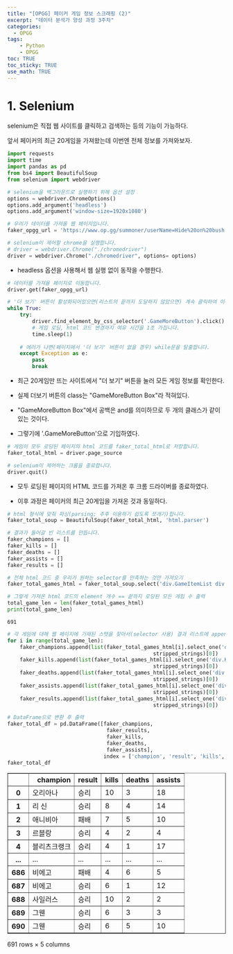 ```yaml
---
title: "[OPGG] 페이커 게임 정보 스크래핑 (2)"
excerpt: "데이터 분석가 양성 과정 3주차"
categories: 
  - OPGG
tags: 
    - Python
    - OPGG
toc: TRUE
toc_sticky: TRUE
use_math: TRUE
---
```


# 1. Selenium

selenium은 직접 웹 사이트를 클릭하고 검색하는 등의 기능이 가능하다.

앞서 페이커의 최근 20게임을 가져왔는데 이번엔 전체 정보를 가져와보자.


```python
import requests
import time
import pandas as pd
from bs4 import BeautifulSoup
from selenium import webdriver
```


```python
# selenium을 백그라운드로 실행하기 위해 옵션 설정
options = webdriver.ChromeOptions()
options.add_argument('headless')
options.add_argument('window-size=1920x1080')
```


```python
# 우리가 데이터를 가져올 웹 페이지입니다.
faker_opgg_url = 'https://www.op.gg/summoner/userName=Hide%20on%20bush'

# selenium이 제어할 chrome을 실행합니다.
# driver = webdriver.Chrome("./chromedriver")
driver = webdriver.Chrome("./chromedriver", options= options)
```

- headless 옵션을 사용해서 웹 실행 없이 동작을 수행한다.


```python
# 데이터를 가져올 페이지로 이동합니다.
driver.get(faker_opgg_url)
```


```python
# '더 보기' 버튼이 활성화되어있으면(리스트의 끝까지 도달하지 않았으면) 계속 클릭하여 이전 게임을 모두 로딩합니다.
while True:
    try:
        driver.find_element_by_css_selector('.GameMoreButton').click()
        # 게임 로딩, html 코드 변경까지 여유 시간을 1초 가집니다.
        time.sleep(1)
        
    # 에러가 나면(페이지에서 '더 보기' 버튼이 없을 경우) while문을 탈출합니다.
    except Exception as e:
        pass
        break
```

- 최근 20게임만 뜨는 사이트에서 "더 보기" 버튼을 눌러 모든 게임 정보를 확인한다.


- 실제 더보기 버튼의 class는 "GameMoreButton Box"라 적혀있다.


- "GameMoreButton Box"에서 공백은 and를 의미하므로 두 개의 클래스가 같이 있는 것이다. 


- 그렇기에 '.GameMoreButton'으로 기입하였다.


```python
# 게임이 모두 로딩된 페이지의 html 코드를 faker_total_html로 저장합니다.
faker_total_html = driver.page_source

# selenium이 제어하는 크롬을 종료합니다.
driver.quit()
```

- 모두 로딩된 페이지의 HTML 코드를 가져온 후 크롬 드라이버를 종료하였다.


- 이후 과정은 페이커의 최근 20게임을 가져온 것과 동일하다.


```python
# html 형식에 맞춰 파싱(parsing; 추후 이용하기 쉽도록 쪼개기)합니다.
faker_total_soup = BeautifulSoup(faker_total_html, 'html.parser')
```


```python
# 결과가 들어갈 빈 리스트를 만듭니다.
faker_champions = []
faker_kills = []
faker_deaths = []
faker_assists = []
faker_results = []
```


```python
# 전체 html 코드 중 우리가 원하는 selector를 만족하는 것만 가져오기
faker_total_games_html = faker_total_soup.select('div.GameItemList div.GameItemWrap')

# 그렇게 가져온 html 코드의 element 개수 == 끝까지 로딩된 모든 게임 수 출력
total_game_len = len(faker_total_games_html)
print(total_game_len)
```

    691
    


```python
# 각 게임에 대해 웹 페이지에 기재된 스탯을 찾아서(selector 사용) 결과 리스트에 append하기
for i in range(total_game_len):
    faker_champions.append(list(faker_total_games_html[i].select_one('div.ChampionName').
                                               stripped_strings)[0])
    faker_kills.append(list(faker_total_games_html[i].select_one('div.KDA div.KDA span.Kill').
                                               stripped_strings)[0])
    faker_deaths.append(list(faker_total_games_html[i].select_one('div.KDA div.KDA span.Death').
                                               stripped_strings)[0])
    faker_assists.append(list(faker_total_games_html[i].select_one('div.KDA div.KDA span.Assist').
                                               stripped_strings)[0])
    faker_results.append(list(faker_total_games_html[i].select_one('div.GameStats div.GameResult').
                                               stripped_strings)[0])
```


```python
# DataFrame으로 변환 후 출력
faker_total_df = pd.DataFrame([faker_champions,
                                faker_results,
                                faker_kills,
                                faker_deaths,
                                faker_assists],
                               index = ['champion', 'result', 'kills', 'deaths', 'assists']).T
faker_total_df
```




<div>
<style scoped>
    .dataframe tbody tr th:only-of-type {
        vertical-align: middle;
    }

    .dataframe tbody tr th {
        vertical-align: top;
    }

    .dataframe thead th {
        text-align: right;
    }
</style>
<table border="1" class="dataframe">
  <thead>
    <tr style="text-align: right;">
      <th></th>
      <th>champion</th>
      <th>result</th>
      <th>kills</th>
      <th>deaths</th>
      <th>assists</th>
    </tr>
  </thead>
  <tbody>
    <tr>
      <th>0</th>
      <td>오리아나</td>
      <td>승리</td>
      <td>10</td>
      <td>3</td>
      <td>18</td>
    </tr>
    <tr>
      <th>1</th>
      <td>리 신</td>
      <td>승리</td>
      <td>8</td>
      <td>4</td>
      <td>14</td>
    </tr>
    <tr>
      <th>2</th>
      <td>애니비아</td>
      <td>패배</td>
      <td>7</td>
      <td>5</td>
      <td>10</td>
    </tr>
    <tr>
      <th>3</th>
      <td>르블랑</td>
      <td>승리</td>
      <td>4</td>
      <td>2</td>
      <td>4</td>
    </tr>
    <tr>
      <th>4</th>
      <td>블리츠크랭크</td>
      <td>승리</td>
      <td>4</td>
      <td>1</td>
      <td>17</td>
    </tr>
    <tr>
      <th>...</th>
      <td>...</td>
      <td>...</td>
      <td>...</td>
      <td>...</td>
      <td>...</td>
    </tr>
    <tr>
      <th>686</th>
      <td>비에고</td>
      <td>패배</td>
      <td>4</td>
      <td>6</td>
      <td>5</td>
    </tr>
    <tr>
      <th>687</th>
      <td>비에고</td>
      <td>승리</td>
      <td>6</td>
      <td>1</td>
      <td>12</td>
    </tr>
    <tr>
      <th>688</th>
      <td>사일러스</td>
      <td>승리</td>
      <td>10</td>
      <td>2</td>
      <td>2</td>
    </tr>
    <tr>
      <th>689</th>
      <td>그웬</td>
      <td>승리</td>
      <td>6</td>
      <td>3</td>
      <td>3</td>
    </tr>
    <tr>
      <th>690</th>
      <td>그웬</td>
      <td>승리</td>
      <td>6</td>
      <td>5</td>
      <td>10</td>
    </tr>
  </tbody>
</table>
<p>691 rows × 5 columns</p>
</div>


